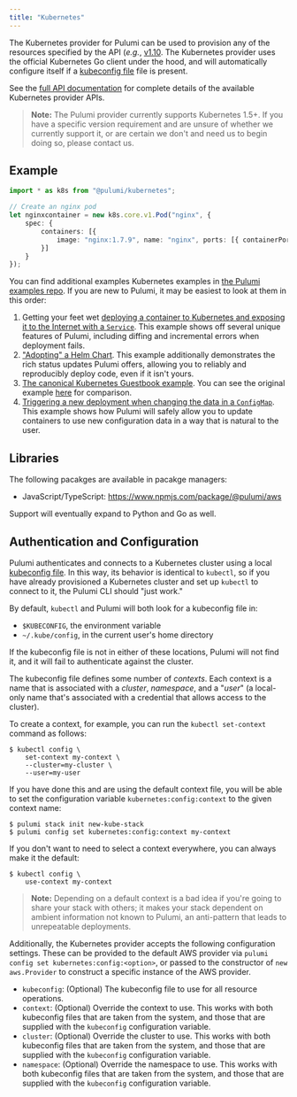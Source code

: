 ```yaml
---
title: "Kubernetes"
---
```


The Kubernetes provider for Pulumi can be used to provision any of the resources specified by the
API (_e.g._, [v1.10](https://kubernetes.io/docs/reference/generated/kubernetes-api/v1.10/). The
Kubernetes provider uses the official Kubernetes Go client under the hood, and will automatically
configure itself if a [kubeconfig
file](https://kubernetes.io/docs/tasks/access-application-cluster/configure-access-multiple-clusters/)
file is present.

See the [full API documentation](./pkg/nodejs/@pulumi/kubernetes/index.html) for complete details of
the available Kubernetes provider APIs.

> **Note:** The Pulumi provider currently supports Kubernetes 1.5+.  If you have a specific version
> requirement and are unsure of whether we currently support it, or are certain we don't and need us
> to begin doing so, please contact us.

## Example

```typescript
import * as k8s from "@pulumi/kubernetes";

// Create an nginx pod
let nginxcontainer = new k8s.core.v1.Pod("nginx", {
    spec: {
        containers: [{
            image: "nginx:1.7.9", name: "nginx", ports: [{ containerPort: 80 }]
        }]
    }
});
```

You can find additional examples Kubernetes examples in [the Pulumi examples
repo](https://github.com/pulumi/examples). If you are new to Pulumi, it may be easiest to look at
them in this order:

1. Getting your feet wet [deploying a container to Kubernetes and exposing it to the Internet with a
   `Service`](https://github.com/pulumi/examples/tree/master/kubernetes-ts-exposed-deployment). This
   example shows off several unique features of Pulumi, including diffing and incremental errors
   when deployment fails.
1. ["Adopting" a Helm
   Chart](https://github.com/pulumi/examples/tree/master/kubernetes-ts-helm-wordpress). This example
   additionally demonstrates the rich status updates Pulumi offers, allowing you to reliably and
   reproducibly deploy code, even if it isn't yours.
1. [The canonical Kubernetes Guestbook
   example](https://github.com/pulumi/examples/tree/master/kubernetes-ts-guestbook). You can see the
   original example [here](https://github.com/pulumi/examples/tree/master/kubernetes-ts-guestbook)
   for comparison.
1. [Triggering a new deployment when changing the data in a
   `ConfigMap`](https://github.com/pulumi/examples/tree/master/kubernetes-ts-configmap-rollout).
   This example shows how Pulumi will safely allow you to update containers to use new configuration
   data in a way that is natural to the user.

## Libraries

The following pacakges are available in pacakge managers:

* JavaScript/TypeScript: https://www.npmjs.com/package/@pulumi/aws

Support will eventually expand to Python and Go as well.

## Authentication and Configuration

Pulumi authenticates and connects to a Kubernetes cluster using a local [kubeconfig
file](https://kubernetes.io/docs/tasks/access-application-cluster/configure-access-multiple-clusters/).
In this way, its behavior is identical to `kubectl`, so if you have already provisioned a Kubernetes
cluster and set up `kubectl` to connect to it, the Pulumi CLI should "just work."

By default, `kubectl` and Pulumi will both look for a kubeconfig file in:

* `$KUBECONFIG`, the environment variable
* `~/.kube/config`, in the current user's home directory

If the kubeconfig file is not in either of these locations, Pulumi will not find it, and it will
fail to authenticate against the cluster.

The kubeconfig file defines some number of _contexts_. Each context is a name that is associated
with a _cluster_, _namespace_, and a "_user_" (a local-only name that's associated with a credential
that allows access to the cluster).

To create a context, for example, you can run the `kubectl set-context` command as follows:

```
$ kubectl config \
    set-context my-context \
    --cluster=my-cluster \
    --user=my-user
```

If you have done this and are using the default context file, you will be able to set the
configuration variable `kubernetes:config:context` to the given context name:

```
$ pulumi stack init new-kube-stack
$ pulumi config set kubernetes:config:context my-context
```

If you don't want to need to select a context everywhere, you can always make it the default:

```
$ kubectl config \
    use-context my-context
```

> **Note:** Depending on a default context is a bad idea if you're going to share your stack with
> others; it makes your stack dependent on ambient information not known to Pulumi, an anti-pattern
> that leads to unrepeatable deployments.

Additionally, the Kubernetes provider accepts the following configuration settings. These can be
provided to the default AWS provider via `pulumi config set kubernetes:config:<option>`, or passed
to the constructor of `new aws.Provider` to construct a specific instance of the AWS provider.

* `kubeconfig`: (Optional) The kubeconfig file to use for all resource operations.
* `context`: (Optional) Override the context to use. This works with both kubeconfig files that are
  taken from the system, and those that are supplied with the `kubeconfig` configuration variable.
* `cluster`: (Optional) Override the cluster to use. This works with both kubeconfig files that are
  taken from the system, and those that are supplied with the `kubeconfig` configuration variable.
* `namespace`: (Optional) Override the namespace to use. This works with both kubeconfig files that
  are taken from the system, and those that are supplied with the `kubeconfig` configuration
  variable.
